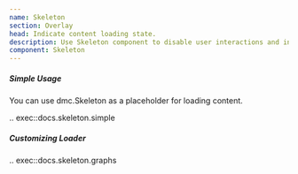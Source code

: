 ```yaml
---
name: Skeleton
section: Overlay
head: Indicate content loading state.
description: Use Skeleton component to disable user interactions and indicate loading state.
component: Skeleton
---
```


##### Simple Usage

You can use dmc.Skeleton as a placeholder for loading content.

.. exec::docs.skeleton.simple

##### Customizing Loader

.. exec::docs.skeleton.graphs
